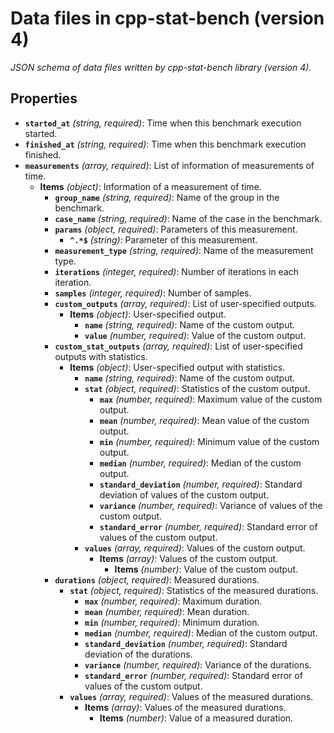 # Data files in cpp-stat-bench (version 4)

*JSON schema of data files written by cpp-stat-bench library  (version 4).*

## Properties

- <a id="properties/started_at"></a>**`started_at`** *(string, required)*: Time when this benchmark execution started.
- <a id="properties/finished_at"></a>**`finished_at`** *(string, required)*: Time when this benchmark execution finished.
- <a id="properties/measurements"></a>**`measurements`** *(array, required)*: List of information of measurements of time.
  - <a id="properties/measurements/items"></a>**Items** *(object)*: Information of a measurement of time.
    - <a id="properties/measurements/items/properties/group_name"></a>**`group_name`** *(string, required)*: Name of the group in the benchmark.
    - <a id="properties/measurements/items/properties/case_name"></a>**`case_name`** *(string, required)*: Name of the case in the benchmark.
    - <a id="properties/measurements/items/properties/params"></a>**`params`** *(object, required)*: Parameters of this measurement.
      - <a id="properties/measurements/items/properties/params/patternProperties/%5E.%2A%24"></a>**`^.*$`** *(string)*: Parameter of this measurement.
    - <a id="properties/measurements/items/properties/measurement_type"></a>**`measurement_type`** *(string, required)*: Name of the measurement type.
    - <a id="properties/measurements/items/properties/iterations"></a>**`iterations`** *(integer, required)*: Number of iterations in each iteration.
    - <a id="properties/measurements/items/properties/samples"></a>**`samples`** *(integer, required)*: Number of samples.
    - <a id="properties/measurements/items/properties/custom_outputs"></a>**`custom_outputs`** *(array, required)*: List of user-specified outputs.
      - <a id="properties/measurements/items/properties/custom_outputs/items"></a>**Items** *(object)*: User-specified output.
        - <a id="properties/measurements/items/properties/custom_outputs/items/properties/name"></a>**`name`** *(string, required)*: Name of the custom output.
        - <a id="properties/measurements/items/properties/custom_outputs/items/properties/value"></a>**`value`** *(number, required)*: Value of the custom output.
    - <a id="properties/measurements/items/properties/custom_stat_outputs"></a>**`custom_stat_outputs`** *(array, required)*: List of user-specified outputs with statistics.
      - <a id="properties/measurements/items/properties/custom_stat_outputs/items"></a>**Items** *(object)*: User-specified output with statistics.
        - <a id="properties/measurements/items/properties/custom_stat_outputs/items/properties/name"></a>**`name`** *(string, required)*: Name of the custom output.
        - <a id="properties/measurements/items/properties/custom_stat_outputs/items/properties/stat"></a>**`stat`** *(object, required)*: Statistics of the custom output.
          - <a id="properties/measurements/items/properties/custom_stat_outputs/items/properties/stat/properties/max"></a>**`max`** *(number, required)*: Maximum value of the custom output.
          - <a id="properties/measurements/items/properties/custom_stat_outputs/items/properties/stat/properties/mean"></a>**`mean`** *(number, required)*: Mean value of the custom output.
          - <a id="properties/measurements/items/properties/custom_stat_outputs/items/properties/stat/properties/min"></a>**`min`** *(number, required)*: Minimum value of the custom output.
          - <a id="properties/measurements/items/properties/custom_stat_outputs/items/properties/stat/properties/median"></a>**`median`** *(number, required)*: Median of the custom output.
          - <a id="properties/measurements/items/properties/custom_stat_outputs/items/properties/stat/properties/standard_deviation"></a>**`standard_deviation`** *(number, required)*: Standard deviation of values of the custom output.
          - <a id="properties/measurements/items/properties/custom_stat_outputs/items/properties/stat/properties/variance"></a>**`variance`** *(number, required)*: Variance of values of the custom output.
          - <a id="properties/measurements/items/properties/custom_stat_outputs/items/properties/stat/properties/standard_error"></a>**`standard_error`** *(number, required)*: Standard error of values of the custom output.
        - <a id="properties/measurements/items/properties/custom_stat_outputs/items/properties/values"></a>**`values`** *(array, required)*: Values of the custom output.
          - <a id="properties/measurements/items/properties/custom_stat_outputs/items/properties/values/items"></a>**Items** *(array)*: Values of the custom output.
            - <a id="properties/measurements/items/properties/custom_stat_outputs/items/properties/values/items/items"></a>**Items** *(number)*: Value of the custom output.
    - <a id="properties/measurements/items/properties/durations"></a>**`durations`** *(object, required)*: Measured durations.
      - <a id="properties/measurements/items/properties/durations/properties/stat"></a>**`stat`** *(object, required)*: Statistics of the measured durations.
        - <a id="properties/measurements/items/properties/durations/properties/stat/properties/max"></a>**`max`** *(number, required)*: Maximum duration.
        - <a id="properties/measurements/items/properties/durations/properties/stat/properties/mean"></a>**`mean`** *(number, required)*: Mean duration.
        - <a id="properties/measurements/items/properties/durations/properties/stat/properties/min"></a>**`min`** *(number, required)*: Minimum duration.
        - <a id="properties/measurements/items/properties/durations/properties/stat/properties/median"></a>**`median`** *(number, required)*: Median of the custom output.
        - <a id="properties/measurements/items/properties/durations/properties/stat/properties/standard_deviation"></a>**`standard_deviation`** *(number, required)*: Standard deviation of the durations.
        - <a id="properties/measurements/items/properties/durations/properties/stat/properties/variance"></a>**`variance`** *(number, required)*: Variance of the durations.
        - <a id="properties/measurements/items/properties/durations/properties/stat/properties/standard_error"></a>**`standard_error`** *(number, required)*: Standard error of values of the custom output.
      - <a id="properties/measurements/items/properties/durations/properties/values"></a>**`values`** *(array, required)*: Values of the measured durations.
        - <a id="properties/measurements/items/properties/durations/properties/values/items"></a>**Items** *(array)*: Values of the measured durations.
          - <a id="properties/measurements/items/properties/durations/properties/values/items/items"></a>**Items** *(number)*: Value of a measured duration.
